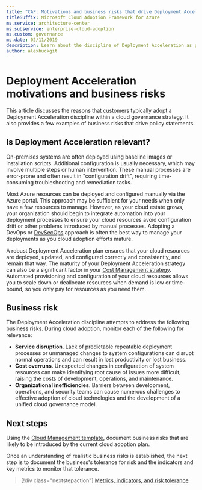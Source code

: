 ```yaml
---
title: "CAF: Motivations and business risks that drive Deployment Acceleration"
titleSuffix: Microsoft Cloud Adoption Framework for Azure
ms.service: architecture-center
ms.subservice: enterprise-cloud-adoption
ms.custom: governance
ms.date: 02/11/2019
description: Learn about the discipline of Deployment Acceleration as part of a cloud governance strategy.
author: alexbuckgit
---
```


# Deployment Acceleration motivations and business risks

This article discusses the reasons that customers typically adopt a Deployment Acceleration discipline within a cloud governance strategy. It also provides a few examples of business risks that drive policy statements.

<!-- markdownlint-disable MD026 -->

## Is Deployment Acceleration relevant?

On-premises systems are often deployed using baseline images or installation scripts. Additional configuration is usually necessary, which may involve multiple steps or human intervention. These manual processes are error-prone and often result in "configuration drift", requiring time-consuming troubleshooting and remediation tasks.

Most Azure resources can be deployed and configured manually via the Azure portal. This approach may be sufficient for your needs when only have a few resources to manage. However, as your cloud estate grows, your organization should begin to integrate automation into your deployment processes to ensure your cloud resources avoid configuration drift or other problems introduced by manual processes. Adopting a DevOps or [DevSecOps](https://www.microsoft.com/en-us/securityengineering/devsecops) approach is often the best way to manage your deployments as you cloud adoption efforts mature.

<!-- "en-us" location is required for the URL above. -->

A robust Deployment Acceleration plan ensures that your cloud resources are deployed, updated, and configured correctly and consistently, and remain that way. The maturity of your Deployment Acceleration strategy can also be a significant factor in your [Cost Management strategy](../cost-management/index.md). Automated provisioning and configuration of your cloud resources allows you to scale down or deallocate resources when demand is low or time-bound, so you only pay for resources as you need them.

## Business risk

The Deployment Acceleration discipline attempts to address the following business risks. During cloud adoption, monitor each of the following for relevance:

- **Service disruption**. Lack of predictable repeatable deployment processes or unmanaged changes to system configurations can disrupt normal operations and can result in lost productivity or lost business.
- **Cost overruns**. Unexpected changes in configuration of system resources can make identifying root cause of issues more difficult, raising the costs of development, operations, and maintenance.
- **Organizational inefficiencies**. Barriers between development, operations, and security teams can cause numerous challenges to effective adoption of cloud technologies and the development of a unified cloud governance model.

## Next steps

Using the [Cloud Management template](./template.md), document business risks that are likely to be introduced by the current cloud adoption plan.

Once an understanding of realistic business risks is established, the next step is to document the business's tolerance for risk and the indicators and key metrics to monitor that tolerance.

> [!div class="nextstepaction"]
> [Metrics, indicators, and risk tolerance](./metrics-tolerance.md)
